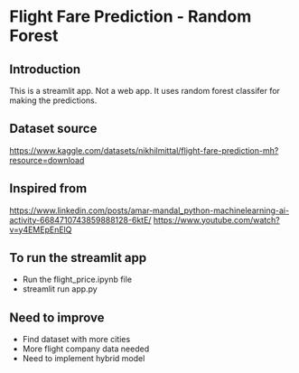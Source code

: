 # Flight Fare Prediction - Random Forest

## Introduction
This is a streamlit app. Not a web app. It uses random forest classifer for making the predictions.

## Dataset source
https://www.kaggle.com/datasets/nikhilmittal/flight-fare-prediction-mh?resource=download

## Inspired from
https://www.linkedin.com/posts/amar-mandal_python-machinelearning-ai-activity-6684710743859888128-6ktE/
https://www.youtube.com/watch?v=y4EMEpEnElQ

## To run the streamlit app
- Run the flight_price.ipynb file
- streamlit run app.py

## Need to improve
- Find dataset with more cities
- More flight company data needed
- Need to implement hybrid model
